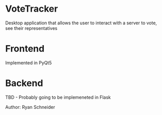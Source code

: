 # VoteTracker
Desktop application that allows the user to interact with a server to vote, see their representatives

# Frontend
Implemented in PyQt5

# Backend
TBD - Probably going to be implemeneted in Flask

Author: Ryan Schneider

